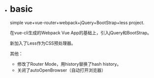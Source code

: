 * # basic

  simple vue+vue-router+webpack+jQuery+BootStrap+less project.

  在vue-cli生成的Webpack Vue App的基础上，引入jQuery和BootStrap。

  新加入了Less作为CSS预处理器。

  其他：

  - 修改了Router Mode，用history替换了hash history。
  - 关闭了autoOpenBrowser（自动打开浏览器）
